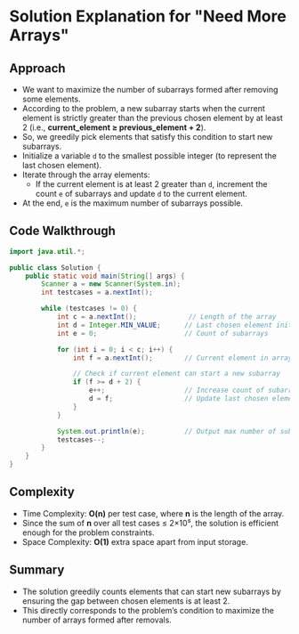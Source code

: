# Solution Explanation for "Need More Arrays"

## Approach

- We want to maximize the number of subarrays formed after removing some elements.
- According to the problem, a new subarray starts when the current element is strictly greater than the previous chosen element by at least 2 (i.e., **current_element ≥ previous_element + 2**).
- So, we greedily pick elements that satisfy this condition to start new subarrays.
- Initialize a variable `d` to the smallest possible integer (to represent the last chosen element).
- Iterate through the array elements:
  - If the current element is at least 2 greater than `d`, increment the count `e` of subarrays and update `d` to the current element.
- At the end, `e` is the maximum number of subarrays possible.

## Code Walkthrough

```java
import java.util.*;

public class Solution {
    public static void main(String[] args) {
        Scanner a = new Scanner(System.in);
        int testcases = a.nextInt();

        while (testcases != 0) {
            int c = a.nextInt();             // Length of the array
            int d = Integer.MIN_VALUE;      // Last chosen element initialized to minimum integer
            int e = 0;                      // Count of subarrays

            for (int i = 0; i < c; i++) {
                int f = a.nextInt();        // Current element in array

                // Check if current element can start a new subarray
                if (f >= d + 2) {
                    e++;                    // Increase count of subarrays
                    d = f;                  // Update last chosen element
                }
            }

            System.out.println(e);          // Output max number of subarrays
            testcases--;
        }
    }
}
```

## Complexity

- Time Complexity: **O(n)** per test case, where **n** is the length of the array.
- Since the sum of **n** over all test cases ≤ 2×10⁵, the solution is efficient enough for the problem constraints.
- Space Complexity: **O(1)** extra space apart from input storage.

## Summary

- The solution greedily counts elements that can start new subarrays by ensuring the gap between chosen elements is at least 2.
- This directly corresponds to the problem’s condition to maximize the number of arrays formed after removals.
